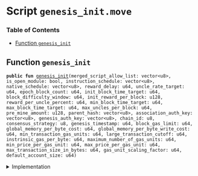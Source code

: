
<a name="SCRIPT"></a>

# Script `genesis_init.move`

### Table of Contents

-  [Function `genesis_init`](#SCRIPT_genesis_init)



<a name="SCRIPT_genesis_init"></a>

## Function `genesis_init`



<pre><code><b>public</b> <b>fun</b> <a href="#SCRIPT_genesis_init">genesis_init</a>(merged_script_allow_list: vector&lt;u8&gt;, is_open_module: bool, instruction_schedule: vector&lt;u8&gt;, native_schedule: vector&lt;u8&gt;, reward_delay: u64, uncle_rate_target: u64, epoch_block_count: u64, init_block_time_target: u64, block_difficulty_window: u64, init_reward_per_block: u128, reward_per_uncle_percent: u64, min_block_time_target: u64, max_block_time_target: u64, max_uncles_per_block: u64, pre_mine_amount: u128, parent_hash: vector&lt;u8&gt;, association_auth_key: vector&lt;u8&gt;, genesis_auth_key: vector&lt;u8&gt;, chain_id: u8, consensus_strategy: u8, genesis_timestamp: u64, block_gas_limit: u64, global_memory_per_byte_cost: u64, global_memory_per_byte_write_cost: u64, min_transaction_gas_units: u64, large_transaction_cutoff: u64, instrinsic_gas_per_byte: u64, maximum_number_of_gas_units: u64, min_price_per_gas_unit: u64, max_price_per_gas_unit: u64, max_transaction_size_in_bytes: u64, gas_unit_scaling_factor: u64, default_account_size: u64)
</code></pre>



<details>
<summary>Implementation</summary>


<pre><code><b>fun</b> <a href="#SCRIPT_genesis_init">genesis_init</a>(
                 merged_script_allow_list: vector&lt;u8&gt;,
                 is_open_module: bool,
                 instruction_schedule: vector&lt;u8&gt;,
                 native_schedule: vector&lt;u8&gt;,
                 reward_delay: u64,
                 uncle_rate_target:u64,
                 epoch_block_count: u64,
                 init_block_time_target: u64,
                 block_difficulty_window: u64,
                 init_reward_per_block: u128,
                 reward_per_uncle_percent: u64,
                 min_block_time_target:u64,
                 max_block_time_target: u64,
                 max_uncles_per_block:u64,
                 pre_mine_amount:u128,
                 parent_hash: vector&lt;u8&gt;,
                 association_auth_key: vector&lt;u8&gt;,
                 genesis_auth_key: vector&lt;u8&gt;,
                 chain_id: u8,
                 consensus_strategy: u8,
                 genesis_timestamp: u64,
                 block_gas_limit: u64,
                 global_memory_per_byte_cost: u64,
                 global_memory_per_byte_write_cost: u64,
                 min_transaction_gas_units: u64,
                 large_transaction_cutoff: u64,
                 instrinsic_gas_per_byte: u64,
                 maximum_number_of_gas_units: u64,
                 min_price_per_gas_unit: u64,
                 max_price_per_gas_unit: u64,
                 max_transaction_size_in_bytes: u64,
                 gas_unit_scaling_factor: u64,
                 default_account_size: u64,
                 ) {

        <b>assert</b>(<a href="../../modules/doc/Timestamp.md#0x1_Timestamp_is_genesis">Timestamp::is_genesis</a>(), 1);

        // create genesis account
        <b>let</b> genesis_account = <a href="../../modules/doc/Account.md#0x1_Account_create_genesis_account">Account::create_genesis_account</a>(<a href="../../modules/doc/CoreAddresses.md#0x1_CoreAddresses_GENESIS_ADDRESS">CoreAddresses::GENESIS_ADDRESS</a>());

        //Init <b>global</b> time
        <a href="../../modules/doc/Timestamp.md#0x1_Timestamp_initialize">Timestamp::initialize</a>(&genesis_account, genesis_timestamp);
        <a href="../../modules/doc/ChainId.md#0x1_ChainId_initialize">ChainId::initialize</a>(&genesis_account, chain_id);
        <a href="../../modules/doc/ConsensusStrategy.md#0x1_ConsensusStrategy_initialize">ConsensusStrategy::initialize</a>(&genesis_account, consensus_strategy);

        <a href="../../modules/doc/Block.md#0x1_Block_initialize">Block::initialize</a>(&genesis_account, parent_hash);

        <a href="../../modules/doc/TransactionPublishOption.md#0x1_TransactionPublishOption_initialize">TransactionPublishOption::initialize</a>(
            &genesis_account,
            merged_script_allow_list,
            is_open_module,
        );

        // init config
        <a href="../../modules/doc/VMConfig.md#0x1_VMConfig_initialize">VMConfig::initialize</a>(&genesis_account, instruction_schedule, native_schedule,
            block_gas_limit,
            global_memory_per_byte_cost,
            global_memory_per_byte_write_cost,
            min_transaction_gas_units,
            large_transaction_cutoff,
            instrinsic_gas_per_byte,
            maximum_number_of_gas_units,
            min_price_per_gas_unit,
            max_price_per_gas_unit,
            max_transaction_size_in_bytes,
            gas_unit_scaling_factor,
            default_account_size
            );
        <a href="../../modules/doc/Version.md#0x1_Version_initialize">Version::initialize</a>(&genesis_account);

        <a href="../../modules/doc/TransactionTimeout.md#0x1_TransactionTimeout_initialize">TransactionTimeout::initialize</a>(&genesis_account);

        <a href="../../modules/doc/STC.md#0x1_STC_initialize">STC::initialize</a>(&genesis_account);
        <a href="../../modules/doc/DummyToken.md#0x1_DummyToken_initialize">DummyToken::initialize</a>(&genesis_account);
        <a href="../../modules/doc/Account.md#0x1_Account_accept_token">Account::accept_token</a>&lt;<a href="../../modules/doc/STC.md#0x1_STC">STC</a>&gt;(&genesis_account);

        <b>let</b> association = <a href="../../modules/doc/Account.md#0x1_Account_create_genesis_account">Account::create_genesis_account</a>(<a href="../../modules/doc/CoreAddresses.md#0x1_CoreAddresses_ASSOCIATION_ROOT_ADDRESS">CoreAddresses::ASSOCIATION_ROOT_ADDRESS</a>());
        <a href="../../modules/doc/Account.md#0x1_Account_accept_token">Account::accept_token</a>&lt;<a href="../../modules/doc/STC.md#0x1_STC">STC</a>&gt;(&association);

        <b>if</b> (pre_mine_amount &gt; 0) {
            <b>let</b> stc = <a href="../../modules/doc/Token.md#0x1_Token_mint">Token::mint</a>&lt;<a href="../../modules/doc/STC.md#0x1_STC">STC</a>&gt;(&genesis_account, pre_mine_amount);
            <a href="../../modules/doc/Account.md#0x1_Account_deposit_to">Account::deposit_to</a>(&genesis_account, <a href="../../modules/doc/Signer.md#0x1_Signer_address_of">Signer::address_of</a>(&association), stc);
        };

        <a href="../../modules/doc/Consensus.md#0x1_Consensus_initialize">Consensus::initialize</a>(&genesis_account, uncle_rate_target, epoch_block_count, init_block_time_target, block_difficulty_window,
                                init_reward_per_block, reward_per_uncle_percent, min_block_time_target, max_block_time_target, max_uncles_per_block);

        <a href="../../modules/doc/BlockReward.md#0x1_BlockReward_initialize">BlockReward::initialize</a>(&genesis_account, reward_delay);

        <a href="../../modules/doc/TransactionFee.md#0x1_TransactionFee_initialize">TransactionFee::initialize</a>(&genesis_account);
        //Grant stdlib maintainer <b>to</b> association
        <a href="../../modules/doc/PackageTxnManager.md#0x1_PackageTxnManager_grant_maintainer">PackageTxnManager::grant_maintainer</a>(&genesis_account, <a href="../../modules/doc/Signer.md#0x1_Signer_address_of">Signer::address_of</a>(&association));
        //TODO set stdlib upgrade strategy.

        // only dev network set genesis auth key.
        <b>if</b> (!<a href="../../modules/doc/Vector.md#0x1_Vector_is_empty">Vector::is_empty</a>(&genesis_auth_key)){
            <b>let</b> genesis_rotate_key_cap = <a href="../../modules/doc/Account.md#0x1_Account_extract_key_rotation_capability">Account::extract_key_rotation_capability</a>(&genesis_account);
            <a href="../../modules/doc/Account.md#0x1_Account_rotate_authentication_key">Account::rotate_authentication_key</a>(&genesis_rotate_key_cap, genesis_auth_key);
            <a href="../../modules/doc/Account.md#0x1_Account_restore_key_rotation_capability">Account::restore_key_rotation_capability</a>(genesis_rotate_key_cap);
        };

        <b>let</b> assoc_rotate_key_cap = <a href="../../modules/doc/Account.md#0x1_Account_extract_key_rotation_capability">Account::extract_key_rotation_capability</a>(&association);
        <a href="../../modules/doc/Account.md#0x1_Account_rotate_authentication_key">Account::rotate_authentication_key</a>(&assoc_rotate_key_cap, association_auth_key);
        <a href="../../modules/doc/Account.md#0x1_Account_restore_key_rotation_capability">Account::restore_key_rotation_capability</a>(assoc_rotate_key_cap);

        //Start time, <a href="../../modules/doc/Timestamp.md#0x1_Timestamp_is_genesis">Timestamp::is_genesis</a>() will <b>return</b> <b>false</b>. this call should at the end of genesis init.
        <a href="../../modules/doc/Timestamp.md#0x1_Timestamp_set_time_has_started">Timestamp::set_time_has_started</a>(&genesis_account);
        <a href="../../modules/doc/Account.md#0x1_Account_release_genesis_signer">Account::release_genesis_signer</a>(genesis_account);
        <a href="../../modules/doc/Account.md#0x1_Account_release_genesis_signer">Account::release_genesis_signer</a>(association);

}
</code></pre>



</details>
